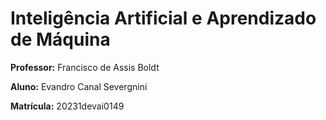 # Inteligência Artificial e Aprendizado de Máquina 

**Professor:** Francisco de Assis Boldt

**Aluno:** Evandro Canal Severgnini

**Matrícula:** 20231devai0149
